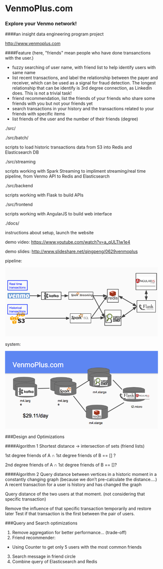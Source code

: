 # VenmoPlus.com
### Explore your Venmo network! 
####an insight data engineering program project

http://www.venmoplus.com

####Feature (here, "friends" mean people who have done transanctions with the user.)
* fuzzy searching of user name, with friend list to help identify users with same name
* list recent transactions, and label the relationship between the payer and receiver, which can be used as a signal for fraud detection. The longest relationship that can be identify is 3rd degree connection, as LinkedIn does. This is not a trivial task!
* friend recommendation, list the friends of your friends who share some friends with you but not your friends yet
* search transactions in your history and the transactions related to your friends with specific items
* list friends of the user and the number of their friends (degree)

./src/

./src/batch/ 

scripts to load historic transactions data from S3 into Redis and Elasticsearch DB

./src/streaming 

scripts working with Spark Streaming to impliment streaming/real time pipeline, from Venmo API to Redis and Elasticsearch

./src/backend 

scripts working with Flask to build APIs

./src/frontend 

scripts working with AngularJS to build web interface

./docs/    

instructions about setup, launch the website
  
demo video: https://www.youtube.com/watch?v=a_qULTlw1e4

demo slides: http://www.slideshare.net/qingpeng/0629venmoplus

pipeline:

![alt text](https://raw.githubusercontent.com/qingpeng/VenmoPlus/master/docs/pipeline.png "Pipeline")

system:

![alt text](https://raw.githubusercontent.com/qingpeng/VenmoPlus/master/docs/system.png "System")


###Design and Optimizations

####Algorithm 1
Shortest distance -> intersection of sets (friend lists)

1st degree friends of A ∩ 1st degree friends of B == [] ?

2nd degree friends of A ∩ 1st degree friends of B == []?

####Algorithm 2
Query distance between vertices in a historic moment in a constantly changing graph (because we don’t pre-calculate the distance….)
A recent transaction for a user is history and has changed the graph

Query distance of the two users at that moment. (not considering that specific transaction)

Remove the influence of that specific transaction temporarily and restore later
Test if that transaction is the first between the pair of users.

###Query and Search optimizations

1. Remove aggregation for better performance… (trade-off)
2. Friend recommender: 
- Using Counter to get only 5 users with the most common friends
3. Search message in friend circle
4. Combine query of Elasticsearch and Redis


